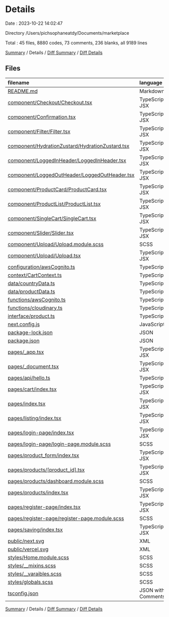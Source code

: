 # Details

Date : 2023-10-22 14:02:47

Directory /Users/pichsophaneatdy/Documents/marketplace

Total : 45 files,  8880 codes, 73 comments, 236 blanks, all 9189 lines

[Summary](results.md) / Details / [Diff Summary](diff.md) / [Diff Details](diff-details.md)

## Files
| filename | language | code | comment | blank | total |
| :--- | :--- | ---: | ---: | ---: | ---: |
| [README.md](/README.md) | Markdown | 23 | 0 | 16 | 39 |
| [component/Checkout/Checkout.tsx](/component/Checkout/Checkout.tsx) | TypeScript JSX | 116 | 2 | 2 | 120 |
| [component/Confirmation.tsx](/component/Confirmation.tsx) | TypeScript JSX | 26 | 0 | 1 | 27 |
| [component/Filter/Filter.tsx](/component/Filter/Filter.tsx) | TypeScript JSX | 129 | 2 | 6 | 137 |
| [component/HydrationZustard/HydrationZustard.tsx](/component/HydrationZustard/HydrationZustard.tsx) | TypeScript JSX | 12 | 1 | 4 | 17 |
| [component/LoggedInHeader/LoggedInHeader.tsx](/component/LoggedInHeader/LoggedInHeader.tsx) | TypeScript JSX | 243 | 1 | 16 | 260 |
| [component/LoggedOutHeader/LoggedOutHeader.tsx](/component/LoggedOutHeader/LoggedOutHeader.tsx) | TypeScript JSX | 248 | 0 | 14 | 262 |
| [component/ProductCard/ProductCard.tsx](/component/ProductCard/ProductCard.tsx) | TypeScript JSX | 38 | 0 | 8 | 46 |
| [component/ProductList/ProductList.tsx](/component/ProductList/ProductList.tsx) | TypeScript JSX | 27 | 1 | 3 | 31 |
| [component/SingleCart/SingleCart.tsx](/component/SingleCart/SingleCart.tsx) | TypeScript JSX | 60 | 7 | 6 | 73 |
| [component/Slider/Slider.tsx](/component/Slider/Slider.tsx) | TypeScript JSX | 46 | 0 | 2 | 48 |
| [component/Upload/Upload.module.scss](/component/Upload/Upload.module.scss) | SCSS | 57 | 1 | 2 | 60 |
| [component/Upload/Upload.tsx](/component/Upload/Upload.tsx) | TypeScript JSX | 54 | 3 | 4 | 61 |
| [configuration/awsCognito.ts](/configuration/awsCognito.ts) | TypeScript | 93 | 0 | 11 | 104 |
| [context/CartContext.ts](/context/CartContext.ts) | TypeScript | 34 | 2 | 3 | 39 |
| [data/countryData.ts](/data/countryData.ts) | TypeScript | 196 | 0 | 2 | 198 |
| [data/productData.ts](/data/productData.ts) | TypeScript | 60 | 0 | 4 | 64 |
| [functions/awsCognito.ts](/functions/awsCognito.ts) | TypeScript | 103 | 0 | 12 | 115 |
| [functions/cloudinary.ts](/functions/cloudinary.ts) | TypeScript | 18 | 0 | 3 | 21 |
| [interface/product.ts](/interface/product.ts) | TypeScript | 17 | 0 | 0 | 17 |
| [next.config.js](/next.config.js) | JavaScript | 4 | 1 | 2 | 7 |
| [package-lock.json](/package-lock.json) | JSON | 5,766 | 0 | 1 | 5,767 |
| [package.json](/package.json) | JSON | 41 | 0 | 1 | 42 |
| [pages/_app.tsx](/pages/_app.tsx) | TypeScript JSX | 36 | 1 | 6 | 43 |
| [pages/_document.tsx](/pages/_document.tsx) | TypeScript JSX | 12 | 0 | 2 | 14 |
| [pages/api/hello.ts](/pages/api/hello.ts) | TypeScript | 10 | 1 | 3 | 14 |
| [pages/cart/index.tsx](/pages/cart/index.tsx) | TypeScript JSX | 217 | 15 | 8 | 240 |
| [pages/index.tsx](/pages/index.tsx) | TypeScript JSX | 81 | 0 | 3 | 84 |
| [pages/listing/index.tsx](/pages/listing/index.tsx) | TypeScript JSX | 89 | 2 | 5 | 96 |
| [pages/login-page/index.tsx](/pages/login-page/index.tsx) | TypeScript JSX | 96 | 0 | 9 | 105 |
| [pages/login-page/login-page.module.scss](/pages/login-page/login-page.module.scss) | SCSS | 10 | 0 | 1 | 11 |
| [pages/product_form/index.tsx](/pages/product_form/index.tsx) | TypeScript JSX | 147 | 7 | 5 | 159 |
| [pages/products/[product_id].tsx](/pages/products/%5Bproduct_id%5D.tsx) | TypeScript JSX | 196 | 2 | 9 | 207 |
| [pages/products/dashboard.module.scss](/pages/products/dashboard.module.scss) | SCSS | 3 | 0 | 0 | 3 |
| [pages/products/index.tsx](/pages/products/index.tsx) | TypeScript JSX | 93 | 4 | 7 | 104 |
| [pages/register-page/index.tsx](/pages/register-page/index.tsx) | TypeScript JSX | 202 | 12 | 14 | 228 |
| [pages/register-page/register-page.module.scss](/pages/register-page/register-page.module.scss) | SCSS | 10 | 0 | 1 | 11 |
| [pages/saving/index.tsx](/pages/saving/index.tsx) | TypeScript JSX | 7 | 0 | 2 | 9 |
| [public/next.svg](/public/next.svg) | XML | 1 | 0 | 0 | 1 |
| [public/vercel.svg](/public/vercel.svg) | XML | 1 | 0 | 0 | 1 |
| [styles/Home.module.scss](/styles/Home.module.scss) | SCSS | 194 | 3 | 32 | 229 |
| [styles/__mixins.scss](/styles/__mixins.scss) | SCSS | 32 | 0 | 0 | 32 |
| [styles/__varaibles.scss](/styles/__varaibles.scss) | SCSS | 0 | 0 | 1 | 1 |
| [styles/globals.scss](/styles/globals.scss) | SCSS | 14 | 0 | 5 | 19 |
| [tsconfig.json](/tsconfig.json) | JSON with Comments | 18 | 5 | 0 | 23 |

[Summary](results.md) / Details / [Diff Summary](diff.md) / [Diff Details](diff-details.md)